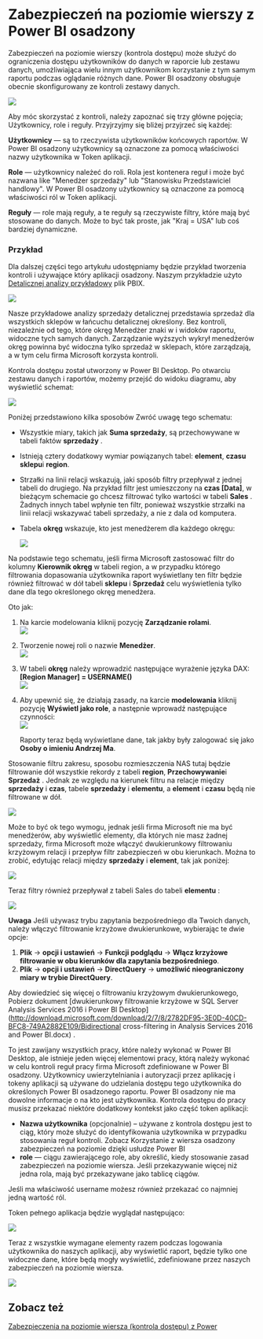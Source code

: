 <properties
   pageTitle="Zabezpieczenia na poziomie wiersza z Power BI osadzony"
   description="Szczegóły dotyczące zabezpieczeń na poziomie wiersza z Power BI osadzony"
   services="power-bi-embedded"
   documentationCenter=""
   authors="guyinacube"
   manager="erikre"
   editor=""
   tags=""/>
<tags
   ms.service="power-bi-embedded"
   ms.devlang="NA"
   ms.topic="article"
   ms.tgt_pltfrm="NA"
   ms.workload="powerbi"
   ms.date="10/04/2016"
   ms.author="asaxton"/>

# <a name="row-level-security-with-power-bi-embedded"></a>Zabezpieczeń na poziomie wierszy z Power BI osadzony

Zabezpieczeń na poziomie wierszy (kontrola dostępu) może służyć do ograniczenia dostępu użytkowników do danych w raporcie lub zestawu danych, umożliwiająca wielu innym użytkownikom korzystanie z tym samym raportu podczas oglądanie różnych dane. Power BI osadzony obsługuje obecnie skonfigurowany ze kontroli zestawy danych.

![](media\power-bi-embedded-rls\pbi-embedded-rls-flow-1.png)

Aby móc skorzystać z kontroli, należy zapoznać się trzy główne pojęcia; Użytkownicy, role i reguły. Przyjrzyjmy się bliżej przyjrzeć się każdej:

**Użytkownicy** — są to rzeczywista użytkowników końcowych raportów. W Power BI osadzony użytkownicy są oznaczone za pomocą właściwości nazwy użytkownika w Token aplikacji.

**Role** — użytkownicy należeć do roli. Rola jest kontenera reguł i może być nazwana like "Menedżer sprzedaży" lub "Stanowisku Przedstawiciel handlowy". W Power BI osadzony użytkownicy są oznaczone za pomocą właściwości ról w Token aplikacji.

**Reguły** — role mają reguły, a te reguły są rzeczywiste filtry, które mają być stosowane do danych. Może to być tak proste, jak "Kraj = USA" lub coś bardziej dynamiczne.

### <a name="example"></a>Przykład

Dla dalszej części tego artykułu udostępniamy będzie przykład tworzenia kontroli i używające który aplikacji osadzony. Naszym przykładzie użyto [Detalicznej analizy przykładowy](http://go.microsoft.com/fwlink/?LinkID=780547) plik PBIX.

![](media\power-bi-embedded-rls\pbi-embedded-rls-scenario-2.png)

Nasze przykładowe analizy sprzedaży detalicznej przedstawia sprzedaż dla wszystkich sklepów w łańcuchu detalicznej określony. Bez kontroli, niezależnie od tego, które okręg Menedżer znaki w i widoków raportu, widoczne tych samych danych. Zarządzanie wyższych wykrył menedżerów okręg powinna być widoczna tylko sprzedaż w sklepach, które zarządzają, a w tym celu firma Microsoft korzysta kontroli.

Kontrola dostępu został utworzony w Power BI Desktop. Po otwarciu zestawu danych i raportów, możemy przejść do widoku diagramu, aby wyświetlić schemat:

![](media\power-bi-embedded-rls\pbi-embedded-rls-diagram-view-3.png)

Poniżej przedstawiono kilka sposobów Zwróć uwagę tego schematu:

-   Wszystkie miary, takich jak **Suma sprzedaży**, są przechowywane w tabeli faktów **sprzedaży** .
-   Istnieją cztery dodatkowy wymiar powiązanych tabel: **element**, **czasu** **sklepu**i **region**.
-   Strzałki na linii relacji wskazują, jaki sposób filtry przepływał z jednej tabeli do drugiego. Na przykład filtr jest umieszczony na **czas [Data]**, w bieżącym schemacie go chcesz filtrować tylko wartości w tabeli **Sales** . Żadnych innych tabel wpłynie ten filtr, ponieważ wszystkie strzałki na linii relacji wskazywać tabeli sprzedaży, a nie z dala od komputera.
-   Tabela **okręg** wskazuje, kto jest menedżerem dla każdego okręgu:

    ![](media\power-bi-embedded-rls\pbi-embedded-rls-district-table-4.png)

Na podstawie tego schematu, jeśli firma Microsoft zastosować filtr do kolumny **Kierownik okręg** w tabeli region, a w przypadku którego filtrowania dopasowania użytkownika raport wyświetlany ten filtr będzie również filtrować w dół tabeli **sklepu** i **Sprzedaż** celu wyświetlenia tylko dane dla tego określonego okręg menedżera.

Oto jak:

1.  Na karcie modelowania kliknij pozycję **Zarządzanie rolami**.  
![](media\power-bi-embedded-rls\pbi-embedded-rls-modeling-tab-5.png)

2.  Tworzenie nowej roli o nazwie **Menedżer**.  
![](media\power-bi-embedded-rls\pbi-embedded-rls-manager-role-6.png)

3.  W tabeli **okręg** należy wprowadzić następujące wyrażenie języka DAX: **[Region Manager] = USERNAME()**  
![](media\power-bi-embedded-rls\pbi-embedded-rls-manager-role-7.png)

4.  Aby upewnić się, że działają zasady, na karcie **modelowania** kliknij pozycję **Wyświetl jako role**, a następnie wprowadź następujące czynności:  
![](media\power-bi-embedded-rls\pbi-embedded-rls-view-as-roles-8.png)

    Raporty teraz będą wyświetlane dane, tak jakby były zalogować się jako **Osoby o imieniu Andrzej Ma**.

Stosowanie filtru zakresu, sposobu rozmieszczenia NAS tutaj będzie filtrowanie dół wszystkie rekordy z tabeli **region**, **Przechowywanie**i **Sprzedaż** . Jednak ze względu na kierunek filtru na relacje między **sprzedaży** i **czas**, tabele **sprzedaży** i **elementu**, a **element** i **czasu** będą nie filtrowane w dół.

![](media\power-bi-embedded-rls\pbi-embedded-rls-diagram-view-9.png)

Może to być ok tego wymogu, jednak jeśli firma Microsoft nie ma być menedżerów, aby wyświetlić elementy, dla których nie masz żadnej sprzedaży, firma Microsoft może włączyć dwukierunkowy filtrowaniu krzyżowym relacji i przepływ filtr zabezpieczeń w obu kierunkach. Można to zrobić, edytując relacji między **sprzedaży** i **element**, tak jak poniżej:

![](media\power-bi-embedded-rls\pbi-embedded-rls-edit-relationship-10.png)

Teraz filtry również przepływał z tabeli Sales do tabeli **elementu** :

![](media\power-bi-embedded-rls\pbi-embedded-rls-diagram-view-11.png)

**Uwaga** Jeśli używasz trybu zapytania bezpośredniego dla Twoich danych, należy włączyć filtrowanie krzyżowe dwukierunkowe, wybierając te dwie opcje:

1.  **Plik** -> **opcji i ustawień** -> **Funkcji podglądu** -> **Włącz krzyżowe filtrowanie w obu kierunków dla zapytania bezpośredniego**.
2.  **Plik** -> **opcji i ustawień** -> **DirectQuery** -> **umożliwić nieograniczony miary w trybie DirectQuery**.


Aby dowiedzieć się więcej o filtrowaniu krzyżowym dwukierunkowego, Pobierz dokument [dwukierunkowy filtrowanie krzyżowe w SQL Server Analysis Services 2016 i Power BI Desktop](http://download.microsoft.com/download/2/7/8/2782DF95-3E0D-40CD-BFC8-749A2882E109/Bidirectional cross-filtering in Analysis Services 2016 and Power BI.docx) .

To jest zawijany wszystkich pracy, które należy wykonać w Power BI Desktop, ale istnieje jeden więcej elementowi pracy, którą należy wykonać w celu kontroli reguł pracy firma Microsoft zdefiniowane w Power BI osadzony. Użytkownicy uwierzytelniania i autoryzacji przez aplikację i tokeny aplikacji są używane do udzielania dostępu tego użytkownika do określonych Power BI osadzonego raportu. Power BI osadzony nie ma dowolne informacje o na kto jest użytkownika. Kontrola dostępu do pracy musisz przekazać niektóre dodatkowy kontekst jako część token aplikacji:
-   **Nazwa użytkownika** (opcjonalnie) – używane z kontrola dostępu jest to ciąg, który może służyć do identyfikowania użytkownika w przypadku stosowania reguł kontroli. Zobacz Korzystanie z wiersza osadzony zabezpieczeń na poziomie dzięki usłudze Power BI
-   **role** — ciągu zawierającego role, aby określić, kiedy stosowanie zasad zabezpieczeń na poziomie wiersza. Jeśli przekazywanie więcej niż jedna rola, mają być przekazywane jako tablicę ciągów.

Jeśli ma właściwość username możesz również przekazać co najmniej jedną wartość ról.

Token pełnego aplikacja będzie wyglądał następująco:

![](media\power-bi-embedded-rls\pbi-embedded-rls-app-token-string-12.png)

Teraz z wszystkie wymagane elementy razem podczas logowania użytkownika do naszych aplikacji, aby wyświetlić raport, będzie tylko one widoczne dane, które będą mogły wyświetlić, zdefiniowane przez naszych zabezpieczeń na poziomie wiersza.

![](media\power-bi-embedded-rls\pbi-embedded-rls-dashboard-13.png)

## <a name="see-also"></a>Zobacz też
[Zabezpieczenia na poziomie wiersza (kontrola dostępu) z Power](https://powerbi.microsoft.com/en-us/documentation/powerbi-admin-rls/)
